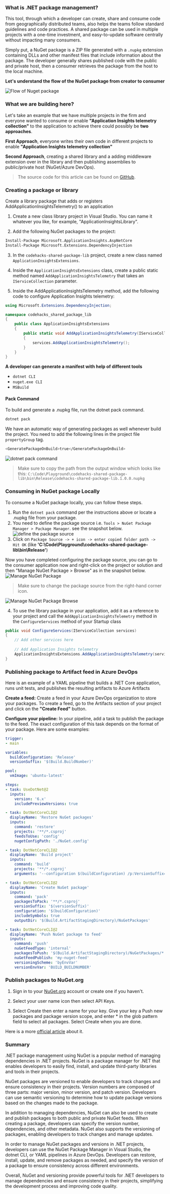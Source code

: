 ### What is .NET package management?
This tool, through which a developer can create, share and consume code from geographically distributed teams, also helps the teams follow standard guidelines and code practices. A shared package can be used in multiple projects with a one-time investment, and easy-to-update software centrally without impacting many consumers.

Simply put, a NuGet package is a ZIP file generated with a `.nupkg` extension containing DLLs and other manifest files that include information about the package. The developer generally shares published code with the public and private host, then a consumer retrieves the package from the host to the local machine.

**Let's understand the flow of the NuGet package from creator to  consumer**

![Flow of Nuget package](https://www.dropbox.com/s/hv0knijm19gl3lz/flow_package_mgmt.jpg?raw=1 "Flow of Nuget package")

### What we are building here?
Let's take an example that we have multiple projects in the firm and everyone wanted to consume or enable **"Application Insights telemetry collection"** to the application to achieve there could possibly be **two approaches**.

**First Approach**, everyone writes their own code in different projects to enable **"Application Insights telemetry collection"**

**Second Approach**, creating a shared library and a adding middleware extension over in the library and then publishing assemblies to public/private host (NuGet/Azure DevOps).

> The source code for this article can be found on [GitHub](https://github.com/engg-aruny/codehacks-shared-package-lib).

### Creating a package or library

Create a library package that adds or registers AddApplicationInsightsTelemetry() to an application

1. Create a new class library project in Visual Studio. You can name it whatever you like, for example, "ApplicationInsightsLibrary".

2. Add the following NuGet packages to the project:

```bash
Install-Package Microsoft.ApplicationInsights.AspNetCore
Install-Package Microsoft.Extensions.DependencyInjection

```

3. In the `codehacks-shared-package-lib` project, create a new class named `ApplicationInsightsExtensions`.

4. Inside the `ApplicationInsightsExtensions` class, create a public static method named `AddApplicationInsightsTelemetry` that takes an `IServiceCollection` parameter.

5. Inside the AddApplicationInsightsTelemetry method, add the following code to configure Application Insights telemetry:

```csharp
using Microsoft.Extensions.DependencyInjection;

namespace codehacks_shared_package_lib
{
    public class ApplicationInsightsExtensions
    {
        public static void AddApplicationInsightsTelemetry(IServiceCollection services)
        {
            services.AddApplicationInsightsTelemetry();
        }
    }
}
```

**A developer can generate a manifest with help of different tools** 
- `dotnet CLI`
- `nuget.exe CLI` 
- `MSBuild`

#### Pack Command
To build and generate a .nupkg file, run the dotnet pack command.

```bash
dotnet pack
```

We have an automatic way of generating packages as well whenever build the project. You need to add the following lines in the project file `propertyGroup` tag.

```bash
<GeneratePackageOnBuild>true</GeneratePackageOnBuild>
```

![dotnet pack command](https://www.dropbox.com/s/eovlmv3trc02s6i/dotnet_pack_output.jpg?raw=1 "dotnet pack command")

> Make sure to copy the path from the output window which looks like this: `C:\Code\Playground\codehacks-shared-package-lib\bin\Release\codehacks-shared-package-lib.1.0.0.nupkg`
### Consuming in NuGet package Locally

To consume a NuGet package locally, you can follow these steps.

1. Run the `dotnet pack` command per the instructions above or locate a .nupkg file from your package.
2. You need to define the package source i.e. `Tools > NuGet Package Manager > Package Manager`. see the snapshot below.
![define the package source](https://www.dropbox.com/s/jdr6rv9xizjsurc/package_manager_settings.jpg?raw=1 "define the package source")
3. Click on `Package Source -> + icon -> enter copied folder path ->  Hit OK` (like **'C:\Code\Playground\codehacks-shared-package-lib\bin\Release\'**)

Now you have completed configuring the package source, you can go to the consumer application now and right-click on the project or solution and then "Manage NuGet Package > Browse" as in the snapshot below.
![Manage NuGet Package](https://www.dropbox.com/s/m0oto7jbcbm45f4/manage_nuget_package.jpg?raw=1 "Manage NuGet Package")

> Make sure to change the package source from the right-hand corner icon.

![Manage NuGet Package Browse](https://www.dropbox.com/s/sgfgkejqbdqvkaq/manage_nuget_package_browsewindow.jpg?raw=1 "Manage NuGet Package Browse")

4. To use the library package in your application, add it as a reference to your project and call the `AddApplicationInsightsTelemetry` method in the `ConfigureServices` method of your Startup class

```csharp
public void ConfigureServices(IServiceCollection services)
{
    // Add other services here
    
    // Add Application Insights telemetry
    ApplicationInsightsExtensions.AddApplicationInsightsTelemetry(services);
}

```
### Publishing package to Artifact feed in Azure DevOps

Here is an example of a YAML pipeline that builds a .NET Core application, runs unit tests, and publishes the resulting artifacts to Azure Artifacts

**Create a feed:** Create a feed in your Azure DevOps organization to store your packages. To create a feed, go to the Artifacts section of your project and click on the **"Create Feed"** button.

**Configure your pipeline:** In your pipeline, add a task to publish the package to the feed. The exact configuration of this task depends on the format of your package. Here are some examples:

```yaml
trigger:
- main

variables:
  buildConfiguration: 'Release'
  versionSuffix: '$(Build.BuildNumber)'

pool:
  vmImage: 'ubuntu-latest'

steps:
- task: UseDotNet@2
  inputs:
    version: '6.x'
    includePreviewVersions: true

- task: DotNetCoreCLI@2
  displayName: 'Restore NuGet packages'
  inputs:
    command: 'restore'
    projects: '**/*.csproj'
    feedsToUse: 'config'
    nugetConfigPath: './NuGet.config'

- task: DotNetCoreCLI@2
  displayName: 'Build project'
  inputs:
    command: 'build'
    projects: '**/*.csproj'
    arguments: '--configuration $(buildConfiguration) /p:VersionSuffix=$(versionSuffix)'

- task: DotNetCoreCLI@2
  displayName: 'Create NuGet package'
  inputs:
    command: 'pack'
    packagesToPack: '**/*.csproj'
    versionSuffix: '$(versionSuffix)'
    configuration: '$(buildConfiguration)'
    includeSymbols: true
    outputDir: '$(Build.ArtifactStagingDirectory)/NuGetPackages'

- task: DotNetCoreCLI@2
  displayName: 'Push NuGet package to feed'
  inputs:
    command: 'push'
    nuGetFeedType: 'internal'
    packagesToPush: '$(Build.ArtifactStagingDirectory)/NuGetPackages/*.nupkg'
    nuGetFeedPublish: 'my-nuget-feed'
    versioningScheme: 'byEnvVar'
    versionEnvVar: 'BUILD_BUILDNUMBER'

```

### Publish packages to NuGet.org

1. Sign in to your [NuGet.org](https://www.nuget.org/) account or create one if you haven't.

2. Select your user name icon then select API Keys.

3. Select Create then enter a name for your key. Give your key a Push new packages and package version scope, and enter * in the glob pattern field to select all packages. Select Create when you are done.

Here is a more [official article](https://learn.microsoft.com/en-us/azure/devops/artifacts/nuget/publish-to-nuget-org?view=azure-devops&tabs=dotnet) about it.

### Summary
.NET package management using NuGet is a popular method of managing dependencies in .NET projects. NuGet is a package manager for .NET that enables developers to easily find, install, and update third-party libraries and tools in their projects.

NuGet packages are versioned to enable developers to track changes and ensure consistency in their projects. Version numbers are composed of three parts: major version, minor version, and patch version. Developers can use semantic versioning to determine how to update package versions based on the changes made to the package.

In addition to managing dependencies, NuGet can also be used to create and publish packages to both public and private NuGet feeds. When creating a package, developers can specify the version number, dependencies, and other metadata. NuGet also supports the versioning of packages, enabling developers to track changes and manage updates.

In order to manage NuGet packages and versions in .NET projects, developers can use the NuGet Package Manager in Visual Studio, the dotnet CLI, or YAML pipelines in Azure DevOps. Developers can restore, install, update, and remove packages as needed, and specify the version of a package to ensure consistency across different environments.

Overall, NuGet and versioning provide powerful tools for .NET developers to manage dependencies and ensure consistency in their projects, simplifying the development process and improving code quality.
